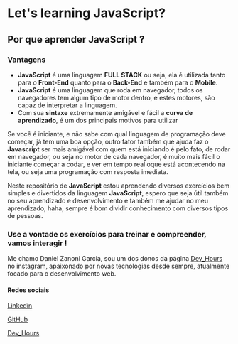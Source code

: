 # Let's learning JavaScript?

## Por que aprender JavaScript ?

### Vantagens
* **JavaScript** é uma linguagem **FULL STACK** ou seja, ela é utilizada tanto para o **Front-End** quanto para o **Back-End** e também para o **Mobile**.
* **JavaScript** é uma linguagem que roda em navegador, todos os navegadores tem algum tipo de motor dentro, e estes motores, são capaz de interpretar a linguagem.
* Com sua **sintaxe** extremamente amigável e fácil a **curva de aprendizado**, é um dos principais motivos para utilizar


Se você é iniciante, e não sabe com qual linguagem de programação deve começar, já tem uma boa opção, outro fator também que ajuda faz o **Javascript** ser mais amigável com quem está iniciando é pelo fato, de rodar em navegador, ou seja no motor de cada navegador, é muito mais fácil o iniciante começar a codar, e ver em tempo real oque está acontecendo na tela, ou seja uma programação com resposta imediata.

Neste repositório de **JavaScript** estou aprendendo diversos exercícios bem simples e divertidos da linguagem **JavaScript**, espero que seja útil também no seu aprendizado e desenvolvimento e também me ajudar no meu aprendizado, haha, sempre é bom dividir conhecimento com diversos tipos de pessoas.

### Use a vontade os exercícios para treinar e compreender, vamos interagir !

Me chamo Daniel Zanoni Garcia, sou um dos donos da página [Dev_Hours](https://www.instagram.com/dev_hours) no instagram, apaixonado por novas tecnologias desde sempre, atualmente focado para o desenvolvimento web.

#### Redes sociais

[Linkedin](https://www.linkedin.com/in/daniel-zanoni-garcia)

[GitHub](https://github.com/DanielZG20)

[Dev_Hours](https://www.instagram.com/dev_hours)
